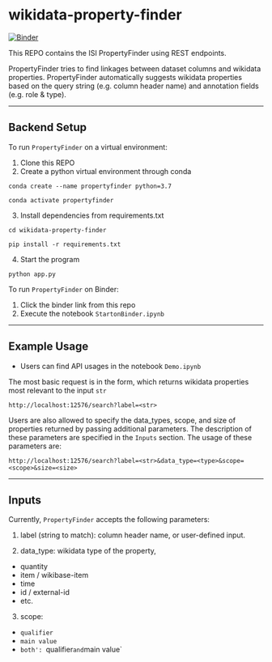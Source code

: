 # wikidata-property-finder
[![Binder](https://mybinder.org/badge_logo.svg)](https://mybinder.org/v2/gh/Otamio/wikidata-property-finder/HEAD)

This REPO contains the ISI PropertyFinder using REST endpoints.

PropertyFinder tries to find linkages between dataset columns and wikidata properties. PropertyFinder automatically suggests wikidata properties based on the query string (e.g. column header name) and annotation fields (e.g. role & type).

---
## Backend Setup
To run `PropertyFinder` on a virtual environment:
1. Clone this REPO
2. Create a python virtual environment through conda

`conda create --name propertyfinder python=3.7`

`conda activate propertyfinder`

3. Install dependencies from requirements.txt

`cd wikidata-property-finder`

`pip install -r requirements.txt`

4. Start the program

`python app.py`


To run `PropertyFinder` on Binder:
1. Click the binder link from this repo
2. Execute the notebook `StartonBinder.ipynb`

---
## Example Usage
- Users can find API usages in the notebook `Demo.ipynb`

The most basic request is in the form, which returns wikidata properties most relevant to the input `str`

`http://localhost:12576/search?label=<str>`

Users are also allowed to specify the data_types, scope, and size of properties returned by passing additional parameters. The description of these parameters are specified in the `Inputs` section. The usage of these parameters are:

`http://localhost:12576/search?label=<str>&data_type=<type>&scope=<scope>&size=<size>`

---
## Inputs
Currently, `PropertyFinder` accepts the following parameters:
1. label (string to match): column header name, or user-defined input.

2. data_type: wikidata type of the property,
- quantity
- item / wikibase-item
- time
- id / external-id
- etc.

3. scope:
- `qualifier`
- `main value`
- `both': `qualifier` and `main value`
